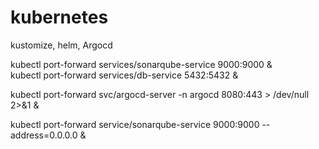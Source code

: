 # kubernetes
kustomize, helm, Argocd

kubectl port-forward services/sonarqube-service 9000:9000 & <br />
kubectl port-forward services/db-service 5432:5432 &

kubectl port-forward svc/argocd-server -n argocd 8080:443 > /dev/null 2>&1 &

kubectl port-forward service/sonarqube-service 9000:9000 --address=0.0.0.0 &
